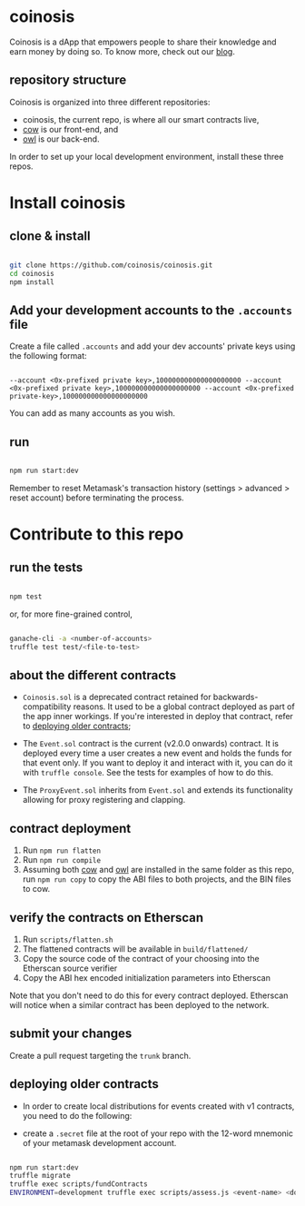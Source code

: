 # coinosis

Coinosis is a dApp that empowers people to share their knowledge and earn money by doing so. To know more, check out our [blog](https://medium.com/coinosis).

## repository structure

Coinosis is organized into three different repositories:

* coinosis, the current repo, is where all our smart contracts live,
* [cow](https://github.com/coinosis/cow) is our front-end, and
* [owl](https://github.com/coinosis/owl) is our back-end.

In order to set up your local development environment, install these three repos.

# Install coinosis

## clone & install

```bash

git clone https://github.com/coinosis/coinosis.git
cd coinosis
npm install

```

## Add your development accounts to the `.accounts` file

Create a file called `.accounts` and add your dev accounts' private keys using the following format:

```

--account <0x-prefixed private key>,100000000000000000000 --account <0x-prefixed private key>,100000000000000000000 --account <0x-prefixed private-key>,100000000000000000000

```

You can add as many accounts as you wish.

## run

```bash

npm run start:dev

```

Remember to reset Metamask's transaction history (settings > advanced > reset account) before terminating the process.

# Contribute to this repo

## run the tests

```bash

npm test

```

or, for more fine-grained control,

```bash

ganache-cli -a <number-of-accounts>
truffle test test/<file-to-test>

```

## about the different contracts

* `Coinosis.sol` is a deprecated contract retained for backwards-compatibility reasons. It used to be a global contract deployed as part of the app inner workings. If you're interested in deploy that contract, refer to [deploying older contracts](#deploying-older-contracts);

* The `Event.sol` contract is the current (v2.0.0 onwards) contract. It is deployed every time a user creates a new event and holds the funds for that event only. If you want to deploy it and interact with it, you can do it with `truffle console`. See the tests for examples of how to do this.

* The `ProxyEvent.sol` inherits from `Event.sol` and extends its functionality allowing for proxy registering and clapping.

## contract deployment

1. Run `npm run flatten`
2. Run `npm run compile`
3. Assuming both [cow](https://github.com/coinosis/cow) and [owl](https://github.com/coinosis/owl) are installed in the same folder as this repo, run `npm run copy` to copy the ABI files to both projects, and the BIN files to cow.

## verify the contracts on Etherscan

1. Run `scripts/flatten.sh`
2. The flattened contracts will be available in `build/flattened/`
3. Copy the source code of the contract of your choosing into the Etherscan source verifier
4. Copy the ABI hex encoded initialization parameters into Etherscan

Note that you don't need to do this for every contract deployed. Etherscan will notice when a similar contract has been deployed to the network.

## submit your changes

Create a pull request targeting the `trunk` branch.

## deploying older contracts

* In order to create local distributions for events created with v1 contracts, you need to do the following:

* create a `.secret` file at the root of your repo with the 12-word mnemonic of your metamask development account.

```bash

npm run start:dev
truffle migrate
truffle exec scripts/fundContracts
ENVIRONMENT=development truffle exec scripts/assess.js <event-name> <dollar-amount-per-person> --network development

```
